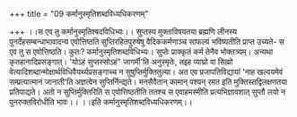 +++
title = "09 कर्मानुस्मृतिशब्दविध्यधिकरणम्"

+++
।।स एव तु कर्मानुस्मृतिश्बदविधिभ्यः।। सुप्तस्य मुक्ताविषयतया ब्रह्मणि लीनस्य पुनर्देहसम्बन्धाभावादन्य एवोत्तिष्ठति सुप्तिरहितपुरुषेषु वैदिककर्मणाञ्च साफल्यं भविष्यतीति प्राप्त उच्यते- स एव तु स एवोत्तिष्ठति। कुतः? कर्मानुस्मृतिशब्दविधिभ्यः। सुप्तेः प्राक्कृतं कर्म तेनैव भोक्तत्र्यम्। अन्यथा कृतहानादिप्रसङ्गात्। 'योऽहं सुप्तस्सोऽहं" जागर्मी'ति अनुस्मृतेः, तइह व्याघ्रो वा सिह्मो वेत्यादिशब्दान्मोक्षार्थविधिवैयर्थ्यप्रसङ्गाच्च न सुषुप्तिर्मुक्तितुल्या। अत एव प्रजापतिविद्यायां 'नाह खल्वयमेवं सम्प्रत्यात्मानं जानाती'ति अज्ञत्वेन सुप्तिर्निन्द्यते। मनसैवैतान् कामान् पश्यन् रमत इति मुक्तिस्तद्विलक्षणतया प्रतिपाद्यते। अतो न सुप्तिर्मुक्तिरिति स एवोत्तिष्ठतीति ततश्च स एवाहमस्मीति प्रत्यभिज्ञावशात् सुप्तौ लयो न पुनरुक्तविरोधीति भावः।। ।।इति कर्मानुस्मृतिशब्दविध्यधिकरणम्।।